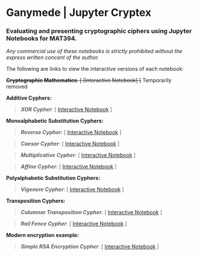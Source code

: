 # Ganymede | Jupyter Cryptex
### Evaluating and presenting cryptographic ciphers using Jupyter Notebooks for MAT394.

*Any commercial use of these notebooks is strictly prohibited without the express written concent of the author.*

The following are links to view the interactive versions of each notebook:

<strike>**Cryptographic Mathematics**: [ [Interactive Notebook] ]</strike> Temporarily removed

**Additive Cyphers:**

  > ***XOR Cypher***: [ [Interactive Notebook](https://mybinder.org/v2/gh/v-ca/Ganymede/master?filepath=XOR%20Cypher.ipynb) ]

**Monoalphabetic Substitution Cyphers:**
  > ***Reverse Cypher***: [ [Interactive Notebook](https://mybinder.org/v2/gh/v-ca/Ganymede/master?filepath=Reverse%20Cypher.ipynb) ]

  > ***Caesar Cypher***: [ [Interactive Notebook](https://mybinder.org/v2/gh/v-ca/Ganymede/master?filepath=Caesar%20Cypher.ipynb) ]

  > ***Multiplicative Cypher***: [ [Interactive Notebook](https://mybinder.org/v2/gh/v-ca/Ganymede/master?filepath=Multiplicative%20Cypher.ipynb) ]

  > ***Affine Cypher***: [ [Interactive Notebook](https://mybinder.org/v2/gh/v-ca/Ganymede/master?filepath=Affine%20Cypher.ipynb) ]

**Polyalphabetic Substitution Cyphers:**

  > ***Vigenere Cypher***: [ [Interactive Notebook](https://mybinder.org/v2/gh/v-ca/Ganymede/master?filepath=Vigenere%20Cypher.ipynb) ]

**Transposition Cyphers:**

  > ***Columnar Transposition Cypher***: [ [Interactive Notebook](https://mybinder.org/v2/gh/v-ca/Ganymede/master?filepath=Columnar%20Transposition.ipynb) ]

  > ***Rail Fence Cypher***: [ [Interactive Notebook](https://mybinder.org/v2/gh/v-ca/Ganymede/master?filepath=Rail%20Fence%20Cypher.ipynb) ]

**Modern encryption example:**

  > ***Simple RSA Encryption Cypher***: [ [Interactive Notebook](https://mybinder.org/v2/gh/v-ca/Ganymede/master?filepath=RSA%20Cypher.ipynb) ]
